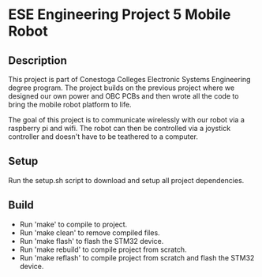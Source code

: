 # ESE Engineering Project 5 Mobile Robot

## Description
This project is part of Conestoga Colleges Electronic Systems Engineering degree 
program. The project builds on the previous project where we designed our own power 
and OBC PCBs and then wrote all the code to bring the mobile robot platform to life.  

The goal of this project is to communicate wirelessly with our robot via a raspberry 
pi and wifi. The robot can then be controlled via a joystick controller and doesn't 
have to be teathered to a computer.

## Setup
Run the setup.sh script to download and setup all project dependencies.

## Build
- Run 'make' to compile to project.
- Run 'make clean' to remove compiled files.
- Run 'make flash' to flash the STM32 device.
- Run 'make rebuild' to compile project from scratch.
- Run 'make reflash' to compile project from scratch and flash the STM32 device.
